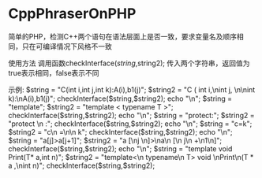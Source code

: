 # CppPhraserOnPHP
简单的PHP，检测C++两个语句在语法层面上是否一致，要求变量名及顺序相同，只在可编译情况下风格不一致


使用方法
调用函数checkInterface($string,$string2);
传入两个字符串，返回值为true表示相同，false表示不同

示例:
    $string = "C(int i,int j,int k):A(i),b1(j)";
    $string2 = "C ( int i,\nint j, \n\nint   k):\nA(i),b1(j)";
    checkInterface($string,$string2);
    echo "\n";
    $string = "template<typename T>";
    $string2 = "template    < typename T >";
    checkInterface($string,$string2);
    echo "\n";
    $string = "protect:";
    $string2 = "protect        \n  :";
    checkInterface($string,$string2);
    echo "\n";
    $string = "c=k";
    $string2 = "c\n   =\n\n          k";
    checkInterface($string,$string2);
    echo "\n";
    $string = "a[j]>a[j+1]";
    $string2 = "a   [\nj  \n]>\na\n [\n   j\n   +\n1\n]";
    checkInterface($string,$string2);
    echo "\n";
    $string = "template<typename T> void Print(T* a,int n)";
    $string2 = "template<\n     typename\n     T> void \nPrint\n(T    * a  ,\nint n)";
    checkInterface($string,$string2);